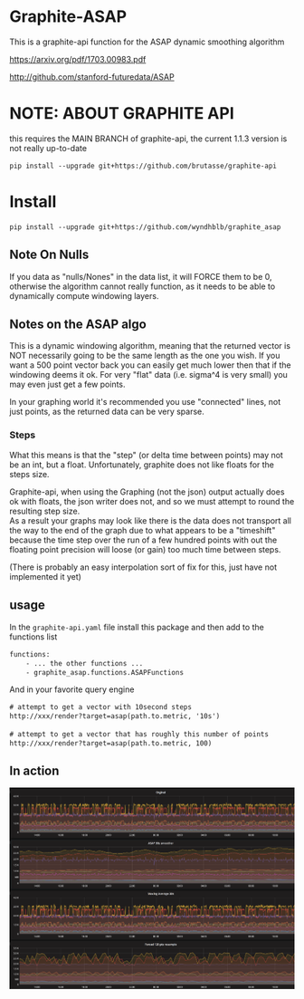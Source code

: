 # Graphite-ASAP

This is a graphite-api function for the ASAP dynamic smoothing algorithm

https://arxiv.org/pdf/1703.00983.pdf

http://github.com/stanford-futuredata/ASAP

# NOTE: ABOUT GRAPHITE API

this requires the MAIN BRANCH of graphite-api, the current 1.1.3 version is not really up-to-date

    pip install --upgrade git+https://github.com/brutasse/graphite-api
    

# Install

    pip install --upgrade git+https://github.com/wyndhblb/graphite_asap


## Note On Nulls

If you data as "nulls/Nones" in the data list, it will FORCE them to be 0, otherwise
the algorithm cannot really function, as it needs to be able to dynamically compute windowing layers.

## Notes on the ASAP algo

This is a dynamic windowing algorithm, meaning that the returned vector is NOT necessarily going to be the same
length as the one you wish.  If you want a 500 point vector back you can easily get much lower then that if
the windowing deems it ok.  For very "flat" data (i.e. sigma^4 is very small) you may even just get a few points.

In your graphing world it's recommended you use "connected" lines, not just points, as the returned data can be
very sparse.

### Steps

What this means is that the "step" (or delta time between points) may not be an int, but a float.  Unfortunately, 
graphite does not like floats for the steps size. 

Graphite-api, when using the Graphing (not the json) output actually does ok with floats, the json writer does not,
and so we must attempt to round the resulting step size.  
As a result your graphs may look like there is the data does not transport all the way to the end of the graph due 
to what appears to be a "timeshift" because the time step over the run of a few hundred points with out the
floating point precision will loose (or gain) too much time between steps.

(There is probably an easy interpolation sort of fix for this, just have not implemented it yet)


## usage

In the `graphite-api.yaml` file install this package and then add to the functions list

    functions:
        - ... the other functions ...
        - graphite_asap.functions.ASAPFunctions

And in your favorite query engine
    
    # attempt to get a vector with 10second steps
    http://xxx/render?target=asap(path.to.metric, '10s')
    
    # attempt to get a vector that has roughly this number of points
    http://xxx/render?target=asap(path.to.metric, 100)


## In action
 
![asapdemo](./asap_demo.png "asapdemo")
